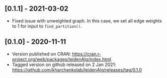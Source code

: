 ## [0.1.1] - 2021-03-02

* Fixed issue with unweighted graph. In this case, we set all edge weights to 1 for input to `find_partition()`.


## [0.1.0] - 2020-11-11

* Version published on CRAN: https://cran.r-project.org/web/packages/leidenAlg/index.html
* Tagged version on github released on 2 Jan 2021: https://github.com/kharchenkolab/leidenAlg/releases/tag/0.1.0
